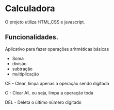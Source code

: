 # Calculadora

O projeto utiliza HTML,CSS e javascript.

##  Funcionalidades.
Aplicativo para fazer operações aritméticas básicas

- Soma
- divisão
- subtração
- multiplicação

CE - Clear, limpa apenas a operação sendo digitada

C - Clear All, ou seja, limpa a operação toda

DEL - Deleta o último número digitado
